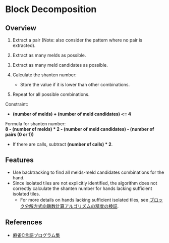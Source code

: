 # Block Decomposition

## Overview

1. Extract a pair (Note: also consider the pattern where no pair is extracted).
2. Extract as many melds as possible.
3. Extract as many meld candidates as possible.
4. Calculate the shanten number:

    - Store the value if it is lower than other combinations.

5. Repeat for all possible combinations.

Constraint:

- **(number of melds) + (number of meld candidates) <= 4**

Formula for shanten number:  
**8 - (number of melds) * 2 - (number of meld candidates) - (number of pairs (0 or 1))**

- If there are calls, subtract **(number of calls) * 2**.

## Features

- Use backtracking to find all melds-meld candidates combinations for the hand.
- Since isolated tiles are not explicitly identified, the algorithm does not correctly calculate the shanten number for hands lacking sufficient isolated tiles.
  - For more details on hands lacking sufficient isolated tiles, see [ブロック分解方式向聴数計算アルゴリズムの精度の検証](https://zenn.dev/tomohxx/articles/aecace4e3a3bc1).

## References

- [麻雀C言語プログラム集](https://web.archive.org/web/20190616213620/http://cmj3.web.fc2.com/)
